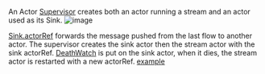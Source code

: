 An Actor [Supervisor](http://doc.akka.io/docs/akka/2.4/scala/fault-tolerance.html) creates both an actor running a stream and an actor used as its Sink.
![image](https://github.com/garyaiki/dendrites/blob/master/docs/png/RunnableGraph2Actors.png?raw=true)

[Sink.actorRef](http://doc.akka.io/docs/akka/2.4/scala/stream/stages-overview.html#actorRef) forwards the message pushed from the last flow to another actor. The supervisor creates the sink actor then the stream actor with the sink actorRef. [DeathWatch](http://doc.akka.io/docs/akka/2.4.11/scala/actors.html#Lifecycle_Monitoring_aka_DeathWatch) is put on the sink actor, when it dies, the stream actor is restarted with a new actorRef. [example](https://github.com/garyaiki/dendrites/blob/master/src/main/scala/org/gs/examples/account/http/stream/actor/ParallelCallSupervisor.scala)
